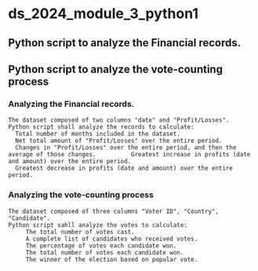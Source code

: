 # ds_2024_module_3_python1
## Python script to analyze the Financial records.
## Python script to analyze the vote-counting process
### Analyzing the Financial records.
    The dataset composed of two columns "date" and "Profit/Losses".
    Python script shall analyze the records to calculate:
      Total number of months included in the dataset.
      Net total amount of "Profit/Losses" over the entire period.
      Changes in "Profit/Losses" over the entire period, and then the average of those changes.          Greatest increase in profits (date and amount) over the entire period.
      Greatest decrease in profits (date and amount) over the entire period.
### Analyzing the vote-counting process
    The dataset composed of three columns "Voter ID", "Country", "Candidate".
    Python script sahll analyze the votes to calculate:
         The total number of votes cast.
         A complete list of candidates who received votes.
         The percentage of votes each candidate won.
         The total number of votes each candidate won.
         The winner of the election based on popular vote.
         

          
     
      
    
